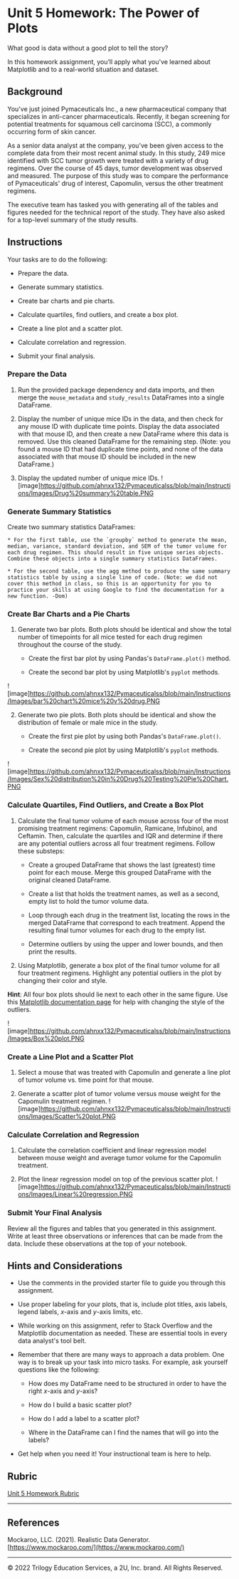 # Unit 5 Homework: The Power of Plots

What good is data without a good plot to tell the story?

In this homework assignment, you’ll apply what you've learned about Matplotlib and to a real-world situation and dataset.
## Background

You've just  joined Pymaceuticals Inc., a new pharmaceutical company that specializes in anti-cancer pharmaceuticals. Recently, it began screening for potential treatments for squamous cell carcinoma (SCC), a commonly occurring form of skin cancer.

As a senior data analyst at the company, you've been given access to the complete data from their most recent animal study. In this study, 249 mice identified with SCC tumor growth were treated with a variety of drug regimens. Over the course of 45 days, tumor development was observed and measured. The purpose of this study was to compare the performance of Pymaceuticals' drug of interest, Capomulin, versus the other treatment regimens. 

The executive team has tasked you with generating all of the tables and figures needed for the technical report of the study. They have also asked for a top-level summary of the study results.

## Instructions

Your tasks are to do the following:

* Prepare the data.

* Generate summary statistics.

* Create bar charts and pie charts.

* Calculate quartiles, find outliers, and create a box plot.

* Create a line plot and a scatter plot.

* Calculate correlation and regression. 

* Submit your final analysis. 

### Prepare the Data

1. Run the provided package dependency and data imports, and then merge the `mouse_metadata` and `study_results` DataFrames into a single DataFrame.

2. Display the number of unique mice IDs in the data, and then check for any mouse ID with duplicate time points. Display the data associated with that mouse ID, and then create a new DataFrame where this data is removed. Use this cleaned DataFrame for the remaining step. (Note: you found a mouse ID that had duplicate time points, and none of the data associated with that mouse ID should be included in the new DataFrame.)

3. Display the updated number of unique mice IDs.
![image]https://github.com/ahnxx132/Pymaceuticalss/blob/main/Instructions/Images/Drug%20summary%20table.PNG

### Generate Summary Statistics

Create two summary statistics DataFrames:

    * For the first table, use the `groupby` method to generate the mean, median, variance, standard deviation, and SEM of the tumor volume for each drug regimen. This should result in five unique series objects. Combine these objects into a single summary statistics DataFrames.

    * For the second table, use the agg method to produce the same summary statistics table by using a single line of code. (Note: we did not cover this method in class, so this is an opportunity for you to practice your skills at using Google to find the documentation for a new function. -Dom)

### Create Bar Charts and a Pie Charts

1. Generate two bar plots. Both plots should be identical and show the total number of timepoints for all mice tested for each drug regimen throughout the course of the study.

    * Create the first bar plot by using Pandas's `DataFrame.plot()` method.

    * Create the second bar plot by using Matplotlib's `pyplot` methods.

![image]https://github.com/ahnxx132/Pymaceuticalss/blob/main/Instructions/Images/bar%20chart%20mice%20v%20drug.PNG

2. Generate two pie plots. Both plots should be identical and show the distribution of female or male mice in the study.

    * Create the first pie plot by using both Pandas's `DataFrame.plot()`.

    * Create the second pie plot by using Matplotlib's `pyplot` methods.

![image]https://github.com/ahnxx132/Pymaceuticalss/blob/main/Instructions/Images/Sex%20distribution%20in%20Drug%20Testing%20Pie%20Chart.PNG
### Calculate Quartiles, Find Outliers, and Create a Box Plot 

1. Calculate the final tumor volume of each mouse across four of the most promising treatment regimens: Capomulin, Ramicane, Infubinol, and Ceftamin. Then, calculate the quartiles and IQR and determine if there are any potential outliers across all four treatment regimens. Follow these substeps:

    * Create a grouped DataFrame that shows the last (greatest) time point for each mouse. Merge this grouped DataFrame with the original cleaned DataFrame.

    * Create a list that holds the treatment names, as well as a second, empty list to hold the tumor volume data.

    * Loop through each drug in the treatment list, locating the rows in the merged DataFrame that correspond to each treatment. Append the resulting final tumor volumes for each drug to the empty list. 

    * Determine outliers by using the upper and lower bounds, and then print the results.
    
2. Using Matplotlib, generate a box plot of the final tumor volume for all four treatment regimens. Highlight any potential outliers in the plot by changing their color and style.

  **Hint**: All four box plots should lie next to each other in the same figure. Use this [Matplotlib documentation page](https://matplotlib.org/gallery/pyplots/boxplot_demo_pyplot.html#sphx-glr-gallery-pyplots-boxplot-demo-pyplot-py) for help with changing the style of the outliers.

![image]https://github.com/ahnxx132/Pymaceuticalss/blob/main/Instructions/Images/Box%20plot.PNG

### Create a Line Plot and a Scatter Plot

1. Select a mouse that was treated with Capomulin and generate a line plot of tumor volume vs. time point for that mouse.

2. Generate a scatter plot of tumor volume versus mouse weight for the Capomulin treatment regimen.
![image]https://github.com/ahnxx132/Pymaceuticalss/blob/main/Instructions/Images/Scatter%20plot.PNG

### Calculate Correlation and Regression

1. Calculate the correlation coefficient and linear regression model between mouse weight and average tumor volume for the Capomulin treatment. 

2. Plot the linear regression model on top of the previous scatter plot.
![image]https://github.com/ahnxx132/Pymaceuticalss/blob/main/Instructions/Images/Linear%20regression.PNG

### Submit Your Final Analysis

Review all the figures and tables that you generated in this assignment. Write at least three observations or inferences that can be made from the data. Include these observations at the top of your notebook.

## Hints and Considerations

* Use the comments in the provided starter file to guide you through this assignment. 

* Use proper labeling for your plots, that is, include plot titles, axis labels, legend labels, _x_-axis and _y_-axis limits, etc.

* While working on this assignment, refer to Stack Overflow and the Matplotlib documentation as needed. These are essential tools in every data analyst's tool belt.

* Remember that there are many ways to approach a data problem. One way is to break up your task into micro tasks. For example, ask yourself questions like the following:

  * How does my DataFrame need to be structured in order to have the right _x_-axis and _y_-axis?

  * How do I build a basic scatter plot?

  * How do I add a label to a scatter plot?

  * Where in the DataFrame can I find the names that will go into the labels?

 
* Get help when you need it! Your instructional team is here to help.
## Rubric

[Unit 5 Homework Rubric](https://docs.google.com/document/d/1ZZ0lFGHqKwVdqjTCfynY2FSiswuOMBVi9An7oWeg344/edit?usp=sharing)

- - -

## References

Mockaroo, LLC. (2021). Realistic Data Generator. [https://www.mockaroo.com/](https://www.mockaroo.com/)

- - -

© 2022 Trilogy Education Services, a 2U, Inc. brand. All Rights Reserved.
